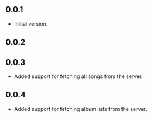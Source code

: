 ## 0.0.1

- Initial version.

## 0.0.2

## 0.0.3

- Added support for fetching all songs from the server.

## 0.0.4

- Added support for fetching album lists from the server.
